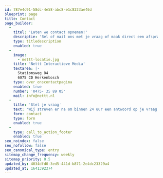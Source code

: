 ```yaml
---
id: 787e4c91-58dc-4e58-abc8-e1c8323ae46d
blueprint: page
title: Contact
page_builder:
  -
    titel: 'Laten we contact opnemen!'
    descriptie: 'Bel of mail ons met je vraag of maak direct een afspraak! We komen graag naar je toe maar je bent altijd welkom hier op kantoor!'
    type: titledescription
    enabled: true
  -
    image:
      - nettt-locatie.jpg
    title: 'Nettt Interactieve Media'
    textarea: |-
      Stationsweg 84
      6075 CD Herkenbosch
    type: over_onscontactpagina
    enabled: true
    number: '0475- 35 89 05'
    mail: info@nettt.nl
  -
    title: 'Stel je vraag'
    text: 'Wij streven er na om binnen 24 uur een antwoord op je vraag te versturen.'
    form: contact
    type: form
    enabled: true
  -
    type: call_to_action_footer
    enabled: true
seo_noindex: false
seo_nofollow: false
seo_canonical_type: entry
sitemap_change_frequency: weekly
sitemap_priority: 0.5
updated_by: 4034dfd0-3ed5-441d-b871-2e4dc23329a4
updated_at: 1641392374
---
```

